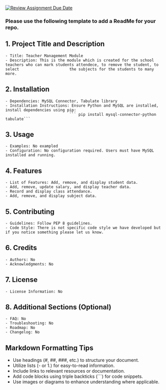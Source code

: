[![Review Assignment Due Date](https://classroom.github.com/assets/deadline-readme-button-24ddc0f5d75046c5622901739e7c5dd533143b0c8e959d652212380cedb1ea36.svg)](https://classroom.github.com/a/545oUMxH)

### Please use the following template to add a ReadMe for your repo.

## 1. Project Title and Description
    - Title: Teacher Management Module
    - Description: This is the module which is created for the school teachers who can mark students attendece, to remove the student, to select                      the subjects for the students to many more. 
## 2. Installation
    - Dependencies: MySQL Connector, Tabulate library
    - Installation Instructions: Ensure Python and MySQL are installed, install dependencies using pip:
                                ``` pip install mysql-connector-python tabulate```

## 3. Usage
    - Examples: No exampled
    - Configuration: No configuration required. Users must have MySQL installed and running.
## 4. Features
    - List of Features: Add, remove, and display student data.
    - Add, remove, update salary, and display teacher data.
    - Record and display class attendance.
    - Add, remove, and display subject data.
## 5. Contributing
    - Guidelines: Follow PEP 8 guidelines.
    - Code Style: There is not specific code style we have developed but if you notice something please let us know.
## 6. Credits
    - Authors: No
    - Acknowledgments: No
## 7. License
    - License Information: No
## 8. Additional Sections (Optional)
    - FAQ: No
    - Troubleshooting: No
    - Roadmap: No
    - Changelog: No
## Markdown Formatting Tips
  - Use headings (#, ##, ###, etc.) to structure your document.
  - Utilize lists (- or 1.) for easy-to-read information.
  - Include links to relevant resources or documentation.
  - Add code blocks using triple backticks (```) for code snippets.
  - Use images or diagrams to enhance understanding where applicable.

